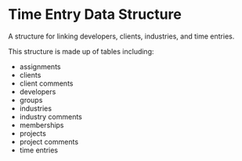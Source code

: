 <h1> Time Entry Data Structure</h1>
<p>A structure for linking developers, clients, industries, and time entries.</p>
<p>This structure is made up of tables including: </p>
<ul>
<li>assignments</li>
<li>clients</li>
<li>client comments</li>
<li>developers</li>
<li>groups</li>
<li>industries</li>
<li>industry comments</li>
<li>memberships</li>
<li>projects</li>
<li>project comments</li>
<li>time entries</li>
</ul>
